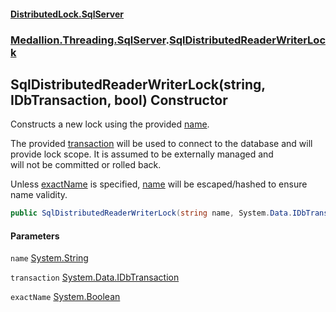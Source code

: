 #### [DistributedLock.SqlServer](README.md 'README')
### [Medallion.Threading.SqlServer](Medallion.Threading.SqlServer.md 'Medallion.Threading.SqlServer').[SqlDistributedReaderWriterLock](SqlDistributedReaderWriterLock.md 'Medallion.Threading.SqlServer.SqlDistributedReaderWriterLock')

## SqlDistributedReaderWriterLock(string, IDbTransaction, bool) Constructor

Constructs a new lock using the provided [name](SqlDistributedReaderWriterLock..ctor.V/fj2Yk0d/CnC3hDs1y3Cg.md#Medallion.Threading.SqlServer.SqlDistributedReaderWriterLock.SqlDistributedReaderWriterLock(string,System.Data.IDbTransaction,bool).name 'Medallion.Threading.SqlServer.SqlDistributedReaderWriterLock.SqlDistributedReaderWriterLock(string, System.Data.IDbTransaction, bool).name').  
  
The provided [transaction](SqlDistributedReaderWriterLock..ctor.V/fj2Yk0d/CnC3hDs1y3Cg.md#Medallion.Threading.SqlServer.SqlDistributedReaderWriterLock.SqlDistributedReaderWriterLock(string,System.Data.IDbTransaction,bool).transaction 'Medallion.Threading.SqlServer.SqlDistributedReaderWriterLock.SqlDistributedReaderWriterLock(string, System.Data.IDbTransaction, bool).transaction') will be used to connect to the database and will provide lock scope. It is assumed to be externally managed and  
will not be committed or rolled back.  
  
Unless [exactName](SqlDistributedReaderWriterLock..ctor.V/fj2Yk0d/CnC3hDs1y3Cg.md#Medallion.Threading.SqlServer.SqlDistributedReaderWriterLock.SqlDistributedReaderWriterLock(string,System.Data.IDbTransaction,bool).exactName 'Medallion.Threading.SqlServer.SqlDistributedReaderWriterLock.SqlDistributedReaderWriterLock(string, System.Data.IDbTransaction, bool).exactName') is specified, [name](SqlDistributedReaderWriterLock..ctor.V/fj2Yk0d/CnC3hDs1y3Cg.md#Medallion.Threading.SqlServer.SqlDistributedReaderWriterLock.SqlDistributedReaderWriterLock(string,System.Data.IDbTransaction,bool).name 'Medallion.Threading.SqlServer.SqlDistributedReaderWriterLock.SqlDistributedReaderWriterLock(string, System.Data.IDbTransaction, bool).name') will be escaped/hashed to ensure name validity.

```csharp
public SqlDistributedReaderWriterLock(string name, System.Data.IDbTransaction transaction, bool exactName=false);
```
#### Parameters

<a name='Medallion.Threading.SqlServer.SqlDistributedReaderWriterLock.SqlDistributedReaderWriterLock(string,System.Data.IDbTransaction,bool).name'></a>

`name` [System.String](https://docs.microsoft.com/en-us/dotnet/api/System.String 'System.String')

<a name='Medallion.Threading.SqlServer.SqlDistributedReaderWriterLock.SqlDistributedReaderWriterLock(string,System.Data.IDbTransaction,bool).transaction'></a>

`transaction` [System.Data.IDbTransaction](https://docs.microsoft.com/en-us/dotnet/api/System.Data.IDbTransaction 'System.Data.IDbTransaction')

<a name='Medallion.Threading.SqlServer.SqlDistributedReaderWriterLock.SqlDistributedReaderWriterLock(string,System.Data.IDbTransaction,bool).exactName'></a>

`exactName` [System.Boolean](https://docs.microsoft.com/en-us/dotnet/api/System.Boolean 'System.Boolean')